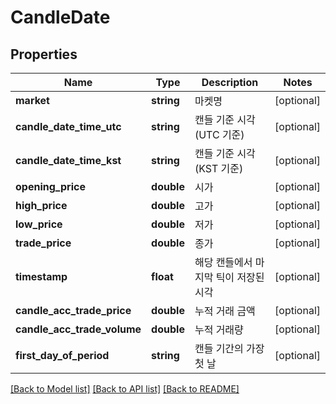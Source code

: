 # CandleDate

## Properties
Name | Type | Description | Notes
------------ | ------------- | ------------- | -------------
**market** | **string** | 마켓명 | [optional] 
**candle_date_time_utc** | **string** | 캔들 기준 시각 (UTC 기준) | [optional] 
**candle_date_time_kst** | **string** | 캔들 기준 시각 (KST 기준) | [optional] 
**opening_price** | **double** | 시가 | [optional] 
**high_price** | **double** | 고가 | [optional] 
**low_price** | **double** | 저가 | [optional] 
**trade_price** | **double** | 종가 | [optional] 
**timestamp** | **float** | 해당 캔들에서 마지막 틱이 저장된 시각 | [optional] 
**candle_acc_trade_price** | **double** | 누적 거래 금액 | [optional] 
**candle_acc_trade_volume** | **double** | 누적 거래량 | [optional] 
**first_day_of_period** | **string** | 캔들 기간의 가장 첫 날 | [optional] 

[[Back to Model list]](../README.md#documentation-for-models) [[Back to API list]](../README.md#documentation-for-api-endpoints) [[Back to README]](../README.md)


